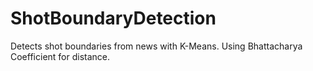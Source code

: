 # ShotBoundaryDetection
Detects shot boundaries from news with K-Means. Using Bhattacharya Coefficient for distance.
